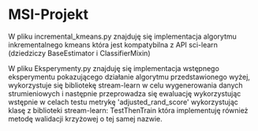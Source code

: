 # MSI-Projekt

W pliku incremental_kmeans.py znajduję się implementacja algorytmu inkrementalnego kmeans która jest kompatybilna z API sci-learn (dziedziczy BaseEstimator i ClassifierMixin)

W pliku Eksperymenty.py znajduję się implementacja wstępnego eksperymentu pokazującego działanie algorytmu przedstawionego wyżej, wykorzystuje się bibliotekę stream-learn w celu wygenerowania danych strumieniowych i następnie przeprowadza się ewaluację wykorzystując wstępnie w celach testu metrykę 'adjusted_rand_score' wykorzystując klasę z biblioteki stream-learn: TestThenTrain która implementuję również metodę walidacji krzyżowej o tej samej nazwie.
